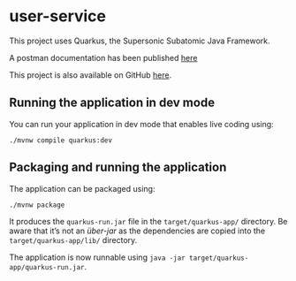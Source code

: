 # user-service

This project uses Quarkus, the Supersonic Subatomic Java Framework.

A postman documentation has been published [here](https://documenter.getpostman.com/view/6029718/2s9XxwxEM3)

This project is also available on GitHub [here](https://github.com/benaryee/user-service.git).

## Running the application in dev mode

You can run your application in dev mode that enables live coding using:

```shell script
./mvnw compile quarkus:dev
```

## Packaging and running the application

The application can be packaged using:

```shell script
./mvnw package
```

It produces the `quarkus-run.jar` file in the `target/quarkus-app/` directory.
Be aware that it’s not an _über-jar_ as the dependencies are copied into the `target/quarkus-app/lib/` directory.

The application is now runnable using `java -jar target/quarkus-app/quarkus-run.jar`.
